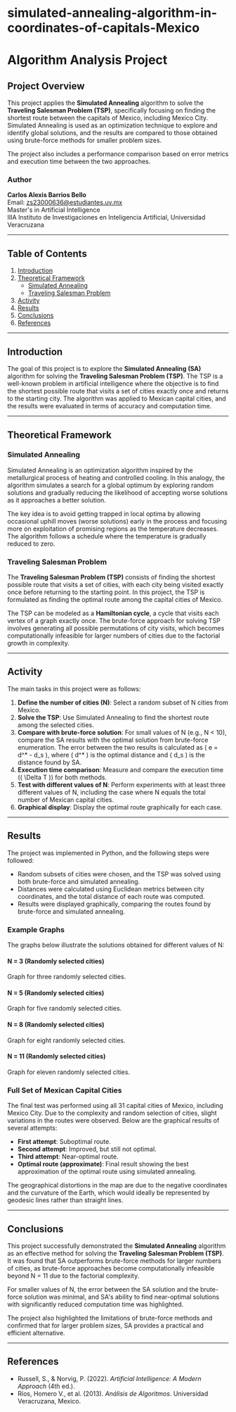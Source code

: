 # simulated-annealing-algorithm-in-coordinates-of-capitals-Mexico


# Algorithm Analysis Project

## Project Overview

This project applies the **Simulated Annealing** algorithm to solve the **Traveling Salesman Problem (TSP)**, specifically focusing on finding the shortest route between the capitals of Mexico, including Mexico City. Simulated Annealing is used as an optimization technique to explore and identify global solutions, and the results are compared to those obtained using brute-force methods for smaller problem sizes. 

The project also includes a performance comparison based on error metrics and execution time between the two approaches.

### Author

**Carlos Alexis Barrios Bello**  
Email: zs23000636@estudiantes.uv.mx  
Master's in Artificial Intelligence  
IIIA Instituto de Investigaciones en Inteligencia Artificial, Universidad Veracruzana

---

## Table of Contents

1. [Introduction](#introduction)
2. [Theoretical Framework](#theoretical-framework)
   - [Simulated Annealing](#simulated-annealing)
   - [Traveling Salesman Problem](#traveling-salesman-problem)
3. [Activity](#activity)
4. [Results](#results)
5. [Conclusions](#conclusions)
6. [References](#references)

---

## Introduction

The goal of this project is to explore the **Simulated Annealing (SA)** algorithm for solving the **Traveling Salesman Problem (TSP)**. The TSP is a well-known problem in artificial intelligence where the objective is to find the shortest possible route that visits a set of cities exactly once and returns to the starting city. The algorithm was applied to Mexican capital cities, and the results were evaluated in terms of accuracy and computation time.

---

## Theoretical Framework

### Simulated Annealing

Simulated Annealing is an optimization algorithm inspired by the metallurgical process of heating and controlled cooling. In this analogy, the algorithm simulates a search for a global optimum by exploring random solutions and gradually reducing the likelihood of accepting worse solutions as it approaches a better solution.

The key idea is to avoid getting trapped in local optima by allowing occasional uphill moves (worse solutions) early in the process and focusing more on exploitation of promising regions as the temperature decreases. The algorithm follows a schedule where the temperature is gradually reduced to zero.

### Traveling Salesman Problem

The **Traveling Salesman Problem (TSP)** consists of finding the shortest possible route that visits a set of cities, with each city being visited exactly once before returning to the starting point. In this project, the TSP is formulated as finding the optimal route among the capital cities of Mexico.

The TSP can be modeled as a **Hamiltonian cycle**, a cycle that visits each vertex of a graph exactly once. The brute-force approach for solving TSP involves generating all possible permutations of city visits, which becomes computationally infeasible for larger numbers of cities due to the factorial growth in complexity.

---

## Activity

The main tasks in this project were as follows:

1. **Define the number of cities (N)**: Select a random subset of N cities from Mexico.
2. **Solve the TSP**: Use Simulated Annealing to find the shortest route among the selected cities.
3. **Compare with brute-force solution**: For small values of N (e.g., N < 10), compare the SA results with the optimal solution from brute-force enumeration. The error between the two results is calculated as \( e = d^* - d_s \), where \( d^* \) is the optimal distance and \( d_s \) is the distance found by SA.
4. **Execution time comparison**: Measure and compare the execution time (\( \Delta T \)) for both methods.
5. **Test with different values of N**: Perform experiments with at least three different values of N, including the case where N equals the total number of Mexican capital cities.
6. **Graphical display**: Display the optimal route graphically for each case.

---

## Results

The project was implemented in Python, and the following steps were followed:

- Random subsets of cities were chosen, and the TSP was solved using both brute-force and simulated annealing.
- Distances were calculated using Euclidean metrics between city coordinates, and the total distance of each route was computed.
- Results were displayed graphically, comparing the routes found by brute-force and simulated annealing.

### Example Graphs

The graphs below illustrate the solutions obtained for different values of N:

#### N = 3 (Randomly selected cities)

Graph for three randomly selected cities.

#### N = 5 (Randomly selected cities)

Graph for five randomly selected cities.

#### N = 8 (Randomly selected cities)

Graph for eight randomly selected cities.

#### N = 11 (Randomly selected cities)

Graph for eleven randomly selected cities.

### Full Set of Mexican Capital Cities

The final test was performed using all 31 capital cities of Mexico, including Mexico City. Due to the complexity and random selection of cities, slight variations in the routes were observed. Below are the graphical results of several attempts:

- **First attempt**: Suboptimal route.
- **Second attempt**: Improved, but still not optimal.
- **Third attempt**: Near-optimal route.
- **Optimal route (approximate)**: Final result showing the best approximation of the optimal route using simulated annealing.

The geographical distortions in the map are due to the negative coordinates and the curvature of the Earth, which would ideally be represented by geodesic lines rather than straight lines.

---

## Conclusions

This project successfully demonstrated the **Simulated Annealing** algorithm as an effective method for solving the **Traveling Salesman Problem (TSP)**. It was found that SA outperforms brute-force methods for larger numbers of cities, as brute-force approaches become computationally infeasible beyond N = 11 due to the factorial complexity.

For smaller values of N, the error between the SA solution and the brute-force solution was minimal, and SA's ability to find near-optimal solutions with significantly reduced computation time was highlighted.

The project also highlighted the limitations of brute-force methods and confirmed that for larger problem sizes, SA provides a practical and efficient alternative.

---

## References

- Russell, S., & Norvig, P. (2022). *Artificial Intelligence: A Modern Approach* (4th ed.).
- Ríos, Homero V., et al. (2013). *Análisis de Algoritmos*. Universidad Veracruzana, Mexico.

